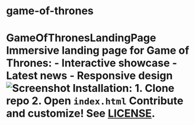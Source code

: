 # game-of-thrones
# GameOfThronesLandingPage  Immersive landing page for Game of Thrones: - Interactive showcase - Latest news - Responsive design  ![Screenshot](/screenshots/screenshot.png)  Installation: 1. Clone repo 2. Open `index.html`  Contribute and customize! See [LICENSE](LICENSE).
